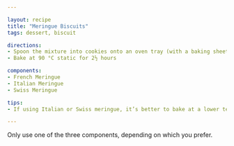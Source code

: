 ```yaml
---

layout: recipe
title: "Meringue Biscuits"
tags: dessert, biscuit

directions:
- Spoon the mixture into cookies onto an oven tray (with a baking sheet) or mat
- Bake at 90 °C static for 2½ hours

components:
- French Meringue
- Italian Meringue
- Swiss Meringue

tips:
- If using Italian or Swiss meringue, it’s better to bake at a lower temperature for longer, for exampl 4 hours at 60 °C

---
```


Only use one of the three components, depending on which you prefer.
